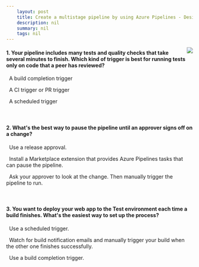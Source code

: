 ```yaml
---
    layout: post
    title: Create a multistage pipeline by using Azure Pipelines - Design the pipeline
    description: nil
    summary: nil
    tags: nil
---
```



 <a target="_blank" href="https://docs.microsoft.com/en-us/learn/modules/create-multi-stage-pipeline/2-design-the-pipeline/"><i class="fas fa-external-link-alt"></i> </a>
 <img align="right" src="https://docs.microsoft.com/en-us/learn/achievements/azure-devops/create-multi-stage-pipeline.svg">
####  1. Your pipeline includes many tests and quality checks that take several minutes to finish. Which kind of trigger is best for running tests only on code that a peer has reviewed?


<i class='far fa-square'></i> &nbsp;&nbsp;A build completion trigger

<i class='fas fa-check-square' style='color: Dodgerblue;'></i> &nbsp;&nbsp;A CI trigger or PR trigger

<i class='far fa-square'></i> &nbsp;&nbsp;A scheduled trigger
<br />
<br />
<br />

####  2. What's the best way to pause the pipeline until an approver signs off on a change?


<i class='fas fa-check-square' style='color: Dodgerblue;'></i> &nbsp;&nbsp;Use a release approval.

<i class='far fa-square'></i> &nbsp;&nbsp;Install a Marketplace extension that provides Azure Pipelines tasks that can pause the pipeline.

<i class='far fa-square'></i> &nbsp;&nbsp;Ask your approver to look at the change. Then manually trigger the pipeline to run.
<br />
<br />
<br />

####  3. You want to deploy your web app to the Test environment each time a build finishes. What's the easiest way to set up the process?


<i class='far fa-square'></i> &nbsp;&nbsp;Use a scheduled trigger.

<i class='far fa-square'></i> &nbsp;&nbsp;Watch for build notification emails and manually trigger your build when the other one finishes successfully.

<i class='fas fa-check-square' style='color: Dodgerblue;'></i> &nbsp;&nbsp;Use a build completion trigger.
<br />
<br />
<br />
